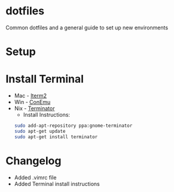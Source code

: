 # dotfiles
Common dotfiles and a general guide to set up new environments

# Setup

# Install Terminal
* Mac - [Iterm2](https://www.iterm2.com)
* Win - [ConEmu](https://conemu.github.io/)
* Nix - [Terminator](./scripts/install_terminator.sh)
    * Install Instructions:
    ```sh
    sudo add-apt-repository ppa:gnome-terminator
    sudo apt-get update
    sudo apt-get install terminator
    ```




# Changelog
* Added .vimrc file
* Added Terminal install instructions
